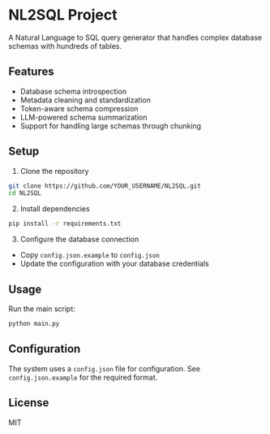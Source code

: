 # NL2SQL Project

A Natural Language to SQL query generator that handles complex database schemas with hundreds of tables.

## Features

- Database schema introspection
- Metadata cleaning and standardization
- Token-aware schema compression
- LLM-powered schema summarization
- Support for handling large schemas through chunking

## Setup

1. Clone the repository
```bash
git clone https://github.com/YOUR_USERNAME/NL2SQL.git
cd NL2SQL
```

2. Install dependencies
```bash
pip install -r requirements.txt
```

3. Configure the database connection
- Copy `config.json.example` to `config.json`
- Update the configuration with your database credentials

## Usage

Run the main script:
```bash
python main.py
```

## Configuration

The system uses a `config.json` file for configuration. See `config.json.example` for the required format.

## License

MIT